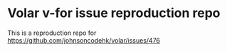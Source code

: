 # Volar v-for issue reproduction repo

This is a reproduction repo for https://github.com/johnsoncodehk/volar/issues/476

